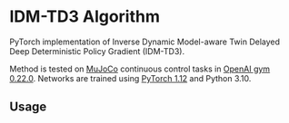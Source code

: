 # IDM-TD3 Algorithm

PyTorch implementation of Inverse Dynamic Model-aware Twin Delayed Deep Deterministic Policy Gradient
(IDM-TD3).

Method is tested on [MuJoCo](http://www.mujoco.org/) continuous control tasks in [OpenAI gym 0.22.0](https://github.com/openai/gym). Networks are trained using [PyTorch 1.12](https://github.com/pytorch/pytorch) and Python 3.10.

## Usage